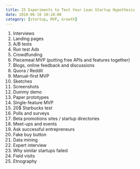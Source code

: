 ```yaml
---
title: 25 Experiments to Test Your Lean Startup Hypothesis
date: 2018-06-10 10:10:00
category: [startup, MVP, Growth]
---
```


1.	Interviews
2.	Landing pages
3.	A/B tests
4.	Run test Ads
5.	Crowdfunding
6.	Piecemeal MVP (putting free APIs and features together)
7.	Blogs, online feedback and discussions
8.	Quora / Reddit
9.	Manual-first MVP
10.	Sketches
11.	Screenshots
12.	Dummy demo
13.	Paper prototypes
14.	Single-feature MVP
15.	20$ Starbucks test
16.	Polls and surveys
17.	Beta promotions sites / startup directories
18.	Meet-ups and events
19.	Ask successful entrepreneurs
20.	Fake buy button
21.	Data mining
22.	Expert interview
23.	Why similar startups failed
24.	Field visits
25.	Etnography
